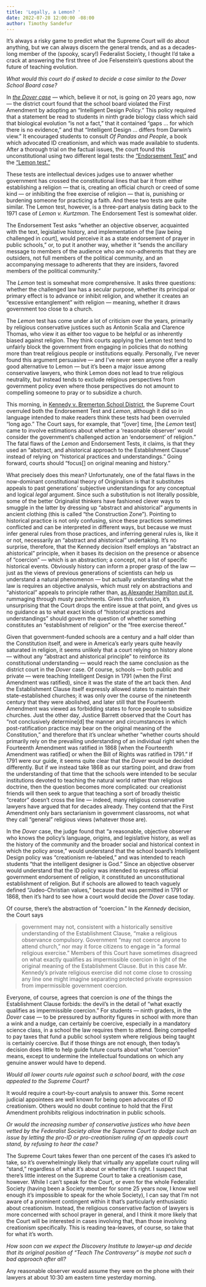 ```yaml
---
title: 'Legally, a Lemon? '
date: 2022-07-28 12:00:00 -08:00
author: Timothy Sandefur
---
```


It’s always a risky game to predict what the Supreme Court will do about anything, but we can always discern the general trends, and as a decades-long member of the (spooky, scary!) Federalist Society, I thought I’d take a crack at answering the first three of Joe Felsenstein’s questions about the future of teaching evolution.
<p>
<em>What would this court do if asked to decide a case similar to the Dover School Board case?</em>
<p>
In <a href="https://en.wikipedia.org/wiki/Kitzmiller_v._Dover_Area_School_District"><em>the Dover case</em></a> — which, believe it or not, is going on 20 years ago, now — the district court found that the school board violated the First Amendment by adopting an “Intelligent Design Policy.” This policy required that a statement be read to students in ninth grade biology class which said that biological evolution “is not a fact,” that it contained “gaps ... for which there is no evidence,” and that “Intelligent Design ... differs from Darwin’s view.” It encouraged students to consult <em>Of Pandas and People</em>, a book which advocated ID creationism, and which was made available to students. After a thorough trial on the factual issues, the court found this unconstitutional using two different legal tests: the <a href="https://en.wikipedia.org/wiki/Endorsement_test">“Endorsement Test”</a> and the <a href="https://en.wikipedia.org/wiki/Lemon_v._Kurtzman#Lemon_test">“Lemon test.”</a> 
<p>
These tests are intellectual devices judges use to answer whether government has crossed the constitutional lines that bar it from either establishing a religion — that is, creating an official church or creed of some kind — or inhibiting the free exercise of religion — that is, punishing or burdening someone for practicing a faith. And these two tests are quite similar. The Lemon test, however, is a three-part analysis dating back to the 1971 case of <em>Lemon v. Kurtzman</em>. The Endorsement Test is somewhat older.
<p>
<!--more-->
<p>
The Endorsement Test asks “whether an objective observer, acquainted with the text, legislative history, and implementation of the [law being challenged in court], would perceive it as a state endorsement of prayer in public schools,” or, to put it another way, whether it “sends the ancillary message to members of the audience who are non-adherents that they are outsiders, not full members of the political community, and an accompanying message to adherents that they are insiders, favored members of the political community.”
<p>
The <em>Lemon</em> test is somewhat more comprehensive. It asks three questions: whether the challenged law has a secular purpose, whether its principal or primary effect is to advance or inhibit religion, and whether it creates an “excessive entanglement” with religion — meaning, whether it draws government too close to a church.
<p>
The <em>Lemon</em> test has come under a lot of criticism over the years, primarily by religious conservative justices such as Antonin Scalia and Clarence Thomas, who view it as either too vague to be helpful or as inherently biased against religion. They think courts applying the Lemon test tend to unfairly block the government from engaging in policies that do nothing more than treat religious people or institutions equally. Personally, I’ve never found this argument persuasive — and I’ve never seen anyone offer a really good alternative to Lemon — but it’s been a major issue among conservative lawyers, who think Lemon does not lead to true religious neutrality, but instead tends to exclude religious perspectives from government policy even where those perspectives do not amount to compelling someone to pray or to subsidize a church.
<p>
This morning, in <a href="https://www.supremecourt.gov/opinions/21pdf/21-418_i425.pdf">Kennedy v. Bremerton School District</a>, the Supreme Court overruled both the Endorsement Test and <em>Lemon</em>, although it did so in language intended to make readers think these tests had been overruled “long ago.” The Court says, for example, that “[over] time, [the <em>Lemon</em> test] came to involve estimations about whether a ‘reasonable observer’ would consider the government’s challenged action an ‘endorsement’ of religion.” The fatal flaws of the <em>Lemon</em> and Endorsement Tests, it claims, is that they used an “abstract, and ahistorical approach to the Establishment Clause” instead of relying on “historical practices and understandings.” Going forward, courts should “focus[] on original meaning and history.”
<p>
What precisely does this mean? Unfortunately, one of the fatal flaws in the now-dominant constitutional theory of Originalism is that it substitutes appeals to past generations’ subjective understandings for any conceptual and logical <em>legal</em> argument. Since such a substitution is not literally possible, some of the better Originalist thinkers have fashioned clever ways to smuggle in the latter by dressing up “abstract and ahistorical” arguments in ancient clothing (this is called “the Construction Zone”). Pointing to historical practice is not only confusing, since these practices sometimes conflicted and can be interpreted in different ways, but because we must infer general rules from those practices, and inferring general rules is, like it or not, necessarily an “abstract and ahistorical” undertaking. It’s no surprise, therefore, that the Kennedy decision itself employs an “abstract an ahistorical” principle, when it bases its decision on the presence or absence of “coercion” — which is an abstraction; a concept, not a list of specific historical events. Obviously history can inform a proper grasp of the law — just as the views of previous generations of scientists can help us understand a natural phenomenon — but actually understanding what the law is requires an objective analysis, which must rely on abstractions and “ahistorical” appeals to principle rather than, <a href="https://www.brainyquote.com/quotes/alexander_hamilton_408694#:~:text=Alexander%20Hamilton%20Quotes&text=The%20sacred%20rights%20of%20mankind%20are%20not%20to%20be%20rummaged,and%20can%20never%20be%20erased.">as Alexander Hamilton put it</a>, rummaging through musty parchments. Given this confusion, it’s unsurprising that the Court drops the entire issue at that point, and gives us no guidance as to what exact kinds of “historical practices and understandings” should govern the question of whether something constitutes an “establishment of religion” or the “free exercise thereof.” 
<p>
Given that government-funded schools are a century and a half older than the Constitution itself, and were in America’s early years quite heavily saturated in religion, it seems unlikely that a court relying on history alone — without any “abstract and ahistorical principle” to reinforce its constitutional understanding — would reach the same conclusion as the district court in the <em>Dover</em> case. Of course, schools — both public and private — were teaching Intelligent Design in 1791 (when the First Amendment was ratified), since it was the state of the art back then. And the Establishment Clause itself expressly allowed states to maintain their state-established churches; it was only over the course of the nineteenth century that they were abolished, and later still that the Fourteenth Amendment was viewed as forbidding states to force people to subsidize churches. Just the other day, Justice Barrett observed that the Court has “not conclusively determine[d] the manner and circumstances in which post-ratification practice may bear on the original meaning of the Constitution,” and therefore that it’s unclear whether “whether courts should primarily rely on the prevailing  understanding of an individual right when the Fourteenth Amendment was ratified in 1868 [when the Fourteenth Amendment was ratified] or when the Bill of Rights was ratified in 1791.” If 1791 were our guide, it seems quite clear that the <em>Dover</em> would be decided differently. But if we instead take 1868 as our starting point, and draw from the understanding of that time that the schools were intended to be secular institutions devoted to teaching the natural world rather than religious doctrine, then the question becomes more complicated: our creationist friends will then seek to argue that teaching a sort of broadly theistic “creator” doesn’t cross the line — indeed, many religious conservative lawyers have argued that for decades already. They contend that the First Amendment only bars sectarianism in government classrooms, not what they call “general” religious views (whatever those are).
<p>
In the <em>Dover</em> case, the judge found that “a reasonable, objective observer who knows the policy’s language, origins, and legislative history, as well as the history of the community and the broader social and historical context in which the policy arose,” would understand that the school board’s Intelligent Design policy was “creationism re-labeled,” and was intended to reach students “that the intelligent designer is God.” Since an objective observer would understand that the ID policy was intended to express official government endorsement of religion, it constituted an unconstitutional establishment of religion. But if schools are allowed to teach vaguely defined “Judeo-Christian values,” because that was permitted in 1791 or 1868, then it’s hard to see how a court would decide the <em>Dover</em> case today.
<p>
Of course, there’s the abstraction of “coercion.” In the <em>Kennedy</em> decision, the Court says 
<blockquote>
government may not, consistent with a historically sensitive understanding of the Establishment Clause, “make a religious observance compulsory. Government “may not coerce anyone to attend church,” nor may it force citizens to engage in “a formal religious exercise.” Members of this Court have sometimes disagreed on what exactly qualifies as impermissible coercion in light of the original meaning of the Establishment Clause. But in this case Mr. Kennedy’s private religious exercise did not come close to crossing any line one might imagine separating protected private expression from impermissible government coercion.
</blockquote>
Everyone, of course, agrees that coercion is <em>one</em> of the things the Establishment Clause forbids: the devil’s in the detail of “what exactly qualifies as impermissible coercion.” For students — ninth graders, in the <em>Dover</em> case — to be pressured by authority figures in school with more than a wink and a nudge, can certainly be coercive, especially in a mandatory science class, in a school the law requires them to attend. Being compelled to pay taxes that fund a public school system where religious being taught is certainly coercive. But if those things are not enough, then today’s decision does little to help guide future courts about what “coercion” means, except to undermine the intellectual foundations on which any genuine answer would have to depend.
<p>
<em>Would all lower courts rule against such a school board, with the case appealed to the Supreme Court?</em>
<p>
It would require a court-by-court analysis to answer this. Some recent judicial appointees are well known for being open advocates of ID creationism. Others would no doubt continue to hold that the First Amendment prohibits religious indoctrination in public schools.
<p>
<em>Or would the increasing number of conservative justices who have been vetted by the Federalist Society allow the Supreme Court to dodge such an issue by letting the pro-ID or pro-creationism ruling of an appeals court stand, by refusing to hear the case?</em>
<p>
The Supreme Court takes fewer than one percent of the cases it’s asked to take, so it’s overwhelmingly likely that virtually any appellate court ruling will “stand,” regardless of what it’s about or whether it’s right. I suspect that there’s little interest on the Supreme Court to take a creationism case, however. While I can’t speak for the Court, or even for the whole Federalist Society (having been a Society member for some 25 years now, I know well enough it’s impossible to speak for the whole Society), I can say that I’m not aware of a prominent contingent within it that’s particularly enthusiastic about creationism. Instead, the religious conservative faction of lawyers is more concerned with school prayer in general, and I think it more likely that the Court will be interested in cases involving that, than those involving creationism specifically. This is reading tea-leaves, of course, so take that for what it’s worth.
<p>
<em>How soon can we expect the Discovery Institute to lawyer-up and decide that its original position of “Teach The Controversy” is maybe not such a bad approach after all?</em>
<p> 
Any reasonable observer would assume they were on the phone with their lawyers at about 10:30 am eastern time yesterday morning.

